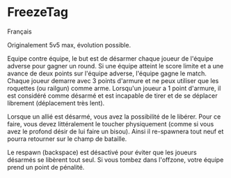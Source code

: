 FreezeTag
=========

Français

Originalement 5v5 max, évolution possible.

Equipe contre équipe, le but est de désarmer chaque joueur de l'équipe adverse pour gagner un round. Si une équipe atteint le score limite et a une avance de deux points sur l'équipe adverse, l'équipe gagne le match.
Chaque joueur demarre avec 3 points d'armure et ne peux utiliser que les roquettes (ou railgun) comme arme. Lorsqu'un joueur a 1 point d'armure, il est considéré comme désarmé et est incapable de tirer et de se déplacer librement (déplacement très lent).

Lorsque un allié est désarmé, vous avez la possibilité de le libérer. Pour ce faire, vous devez littéralement le toucher physiquement (comme si vous avez le profond désir de lui faire un bisou). Ainsi il re-spawnera tout neuf et pourra retourner sur le champ de bataille.

Le respawn (backspace) est désactivé pour éviter que les joueurs désarmés se libèrent tout seul. Si vous tombez dans l'offzone, votre équipe prend un point de pénalité.

